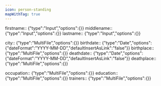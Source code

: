 ```yaml
---
icon: person-standing
mapWithTag: true
---
```

firstname:: {"type":"Input","options":{}}
middlename:: {"type":"Input","options":{}}
lastname:: {"type":"Input","options":{}}

city:: {"type":"MultiFile","options":{}}
birthdate:: {"type":"Date","options":{"dateFormat":"YYYY-MM-DD","defaultInsertAsLink":"false"}}
birthplace:: {"type":"MultiFile","options":{}}
deathdate::  {"type":"Date","options":{"dateFormat":"YYYY-MM-DD","defaultInsertAsLink":"false"}}
deathplace::  {"type":"MultiFile","options":{}}

occupation:: {"type":"MultiFile","options":{}}
education:: {"type":"MultiFile","options":{}}
trainers:: {"type":"MultiFile","options":{}}

